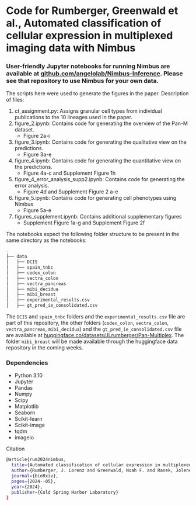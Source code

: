 # Code for Rumberger, Greenwald et al., Automated classification of cellular expression in multiplexed imaging data with Nimbus

### User-friendly Jupyter notebooks for running Nimbus are available at [github.com/angelolab/Nimbus-Inference](https://github.com/angelolab/Nimbus-Inference). Please see that repository to use Nimbus for your own data.

The scripts here were used to generate the figures in the paper. Description of files:
1. ct_assignment.py: Assigns granular cell types from individual publications to the 10 lineages used in the paper.
2. figure_2.ipynb: Contains code for generating the overview of the Pan-M dataset.
    - Figure 2a-i
3. figure_3.ipynb: Contains code for generating the qualitative view on the predictions.
    - Figure 3a-e
4. figure_4.ipynb: Contains code for generating the quantitative view on the predictions.
    - Figure 4a-c and Supplement Figure 1h
5. figure_4_error_analysis_supp2.ipynb: Contains code for generating the error analysis.
    - Figure 4d and Supplement Figure 2 a-e
6. figure_5.ipynb: Contains code for generating cell phenotypes using Nimbus
    - Figure 5a-e
7. figures_supplement.ipynb: Contains additional supplementary figures
    - Supplement Figure 1a-g and Supplement Figure 2f

The notebooks expect the following folder structure to be present in the same directory as the notebooks:
```bash
.
├── data
│   ├── DCIS
│   ├── spain_tnbc
│   ├── codex_colon
│   ├── vectra_colon
│   ├── vectra_pancreas
│   ├── mibi_decidua
│   ├── mibi_breast
│   ├── experimental_results.csv
│   ├── gt_pred_ie_consolidated.csv
```
The `DCIS` and `spain_tnbc` folders and the `experimental_results.csv` file are part of this repository, the other folders (`codex_colon`, `vectra_colon`, `vectra_pancreas`, `mibi_decidua`) and  the `gt_pred_ie_consolidated.csv` file are available at [huggingface.co/datasets/JLrumberger/Pan-Multiplex](https://huggingface.co/datasets/JLrumberger/Pan-Multiplex). The folder `mibi_breast` will be made available through the huggingface data repository in the coming weeks.

### Dependencies
- Python 3.10
- Jupyter
- Pandas
- Numpy
- Scipy
- Matplotlib
- Seaborn
- Scikit-learn
- Scikit-image
- tqdm
- imageio

Citation
```bash
@article{rum2024nimbus,
  title={Automated classification of cellular expression in multiplexed imaging data with Nimbus},
  author={Rumberger, J. Lorenz and Greenwald, Noah F. and Ranek, Jolene S. and Boonrat, Potchara and Walker, Cameron and Franzen, Jannik and Varra, Sricharan Reddy and Kong, Alex and Sowers, Cameron and Liu, Candace C. and Averbukh, Inna and Piyadasa, Hadeesha and Vanguri, Rami and Nederlof, Iris and Wang, Xuefei Julie and Van Valen, David and Kok, Marleen and Hollman, Travis J. and Kainmueller, Dagmar and Angelo, Michael},
  journal={bioRxiv},
  pages={2024--05},
  year={2024},
  publisher={Cold Spring Harbor Laboratory}
}
```
